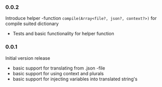 ### 0.0.2

Introduce helper -function `compile(Array<file?, json?, context?>)` for compile suited dictionary
 - Tests and basic functionality for helper function

### 0.0.1

Initial version release
- basic support for translating from .json -file
- basic support for using context and plurals
- basic support for injecting variables into translated string's